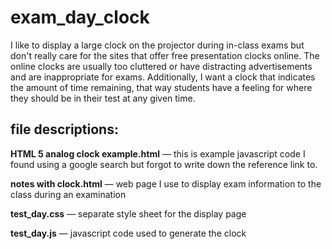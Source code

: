 # exam_day_clock
I like to display a large clock on the projector during in-class exams but don't really care for the sites that offer free presentation clocks online. The online clocks are usually too cluttered or have distracting advertisements and are inappropriate for exams. Additionally, I want a clock that indicates the amount of time remaining, that way students have a feeling for where they should be in their test at any given time.

## file descriptions:
**HTML 5 analog clock example.html** — this is example javascript code I found using a google search but forgot to write down the reference link to.

**notes with clock.html** — web page I use to display exam information to the class during an examination

**test_day.css** — separate style sheet for the display page

**test_day.js** — javascript code used to generate the clock

